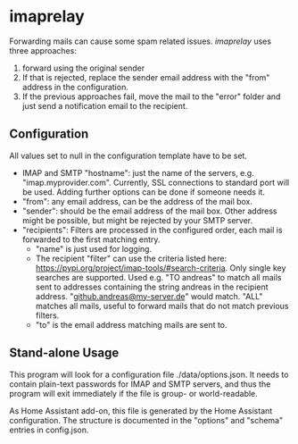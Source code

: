 # imaprelay

Forwarding mails can cause some spam related issues. *imaprelay* uses three approaches: 
1. forward using the original sender 
2. If that is rejected, replace the sender email address with the "from" address in the configuration.
3. If the previous approaches fail, move the mail to the "error" folder and just send a notification email to the recipient.

## Configuration

All values set to null in the configuration template have to be set.
* IMAP and SMTP "hostname": just the name of the servers, e.g. "imap.myprovider.com". Currently, SSL connections to standard port will be used. Adding further options can be done if someone needs it.
* "from": any email address, can be the address of the mail box. 
* "sender": should be the email address of the mail box. Other address might be possible, but might be rejected by your SMTP server.
* "recipients": Filters are processed in the configured order, each mail is forwarded to the first matching entry.
    * "name" is just used for logging. 
    * The recipient "filter" can use the criteria listed here: https://pypi.org/project/imap-tools/#search-criteria.
      Only single key searches are supported. Used e.g. "TO andreas" to match all mails sent to addresses containing the string andreas in the recipient address. "github.andreas@my-server.de" would match.
      "ALL" matches all mails, useful to forward mails that do not match previous filters.
    * "to" is the email address matching mails are sent to. 

## Stand-alone Usage
This program will look for a configuration file ./data/options.json. It needs to contain plain-text passwords for IMAP and SMTP servers, 
and thus the program will exit immediately if the file is group- or world-readable.

As Home Assistant add-on, this file is generated by the Home Assistant configuration.
The structure is documented in the "options" and "schema" entries in config.json.


